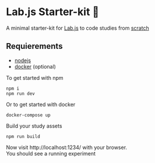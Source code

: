 # Lab.js Starter-kit 🧪

A minimal starter-kit for [Lab.js](https://lab.js.org/) to code studies from [scratch](https://labjs.readthedocs.io/en/latest/learn/code/index.html)

## Requierements

- [nodejs](https://nodejs.org/en/)
- [docker](https://www.docker.com/) (optional)

To get started with npm

```
npm i
npm run dev
```

Or to get started with docker

```
docker-compose up
```

Build your study assets

```
npm run build
```

Now visit http://localhost:1234/ with your browser.\
You should see a running experiment
